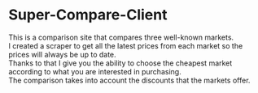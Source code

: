 # Super-Compare-Client
  This is a comparison site that compares three well-known markets.
          <br />
          I created a scraper to get all the latest prices from each market so
          the prices will always be up to date. <br />
          Thanks to that I give you the ability to choose the cheapest market
          according to what you are interested in purchasing. <br />
          The comparison takes into account the discounts that the markets offer.
